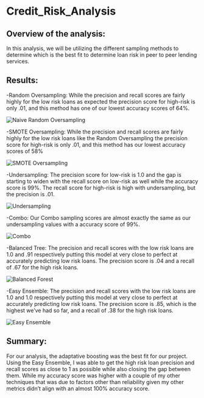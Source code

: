 # Credit_Risk_Analysis

## Overview of the analysis: 
	
In this analysis, we will be utilizing the different sampling methods to determine which is the best fit to determine loan risk in peer to peer lending services.

## Results: 

-Random Oversampling:  While the precision and recall scores are fairly highly for the low risk loans as expected the precision score for high-risk is only .01, and this method has one of our lowest accuracy scores of 64%.


![Naive Random Oversampling](https://user-images.githubusercontent.com/97993428/175815395-43143048-1b0e-49f6-8c8b-59a5be672379.png)


-SMOTE Oversampling:  While the precision and recall scores are fairly highly for the low risk loans like the Random Oversampling the precision score for high-risk is only .01, and this method has our lowest accuracy scores of 58%

![SMOTE Oversampling](https://user-images.githubusercontent.com/97993428/175815514-b177617d-6b7e-4b02-a66c-52db554eefe3.png)

-Undersampling:  The precision score for low-risk is 1.0 and the gap is starting to widen with the recall score on low-risk as well while the accuracy score is 99%.  The recall score for high-risk is high with undersampling, but the precision is .01.

![Undersampling](https://user-images.githubusercontent.com/97993428/175816102-658a467d-8597-466b-a1cf-fa34c7423c52.png)

-Combo:  Our Combo sampling scores are almost exactly the same as our undersampling values with a accuracy score of 99%.

![Combo](https://user-images.githubusercontent.com/97993428/175816267-2e554aa1-5e5f-4780-b949-ef8af884e05a.png)

-Balanced Tree:  The precision and recall scores with the low risk loans are 1.0 and .91 respectively putting this model at very close to perfect at accurately predicting low risk loans.  The precision score is .04 and a recall of .67 for the high risk loans.  

![Balanced Forest](https://user-images.githubusercontent.com/97993428/175816443-ea8433e9-3f2c-4694-a02d-443e6acfe977.png)


-Easy Ensemble:  The precision and recall scores with the low risk loans are 1.0 and 1.0 respectively putting this model at very close to perfect at accurately predicting low risk loans.  The precision score is .85, which is the highest we’ve had so far, and a recall of .38 for the high risk loans.  

![Easy Ensemble](https://user-images.githubusercontent.com/97993428/175816653-3dcbad5b-c0fa-4580-b126-aa0d84ff5678.png)


## Summary: 
For our analysis, the adaptative boosting was the best fit for our project.  Using the Easy Ensemble,  I was able to get the high risk loan precision and recall scores as close to 1 as possible while also closing the gap between them.  While my accuracy score was higher with a couple of my other techniques that was due to factors other than reliability given my other metrics didn’t align with an almost 100% accuracy score.
